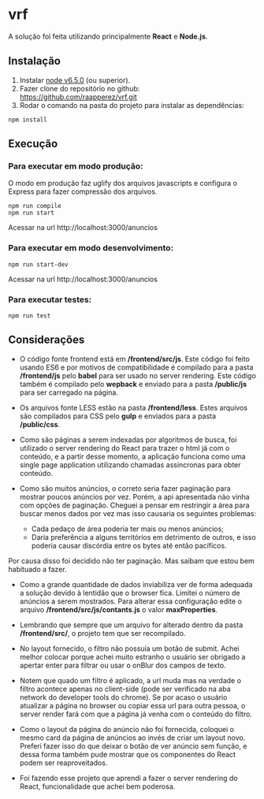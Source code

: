 # vrf

A solução foi feita utilizando principalmente **React** e **Node.js**.


## Instalação

1. Instalar [node v6.5.0](https://nodejs.org) (ou superior). 
2. Fazer clone do repositório no github: https://github.com/raapperez/vrf.git
3. Rodar o comando na pasta do projeto para instalar as dependências:
```
npm install
```

## Execução

### Para executar em modo produção:

O modo em produção faz uglify dos arquivos javascripts e configura o Express para fazer compressão dos arquivos.

```
npm run compile
npm run start
```

Acessar na url http://localhost:3000/anuncios

### Para executar em modo desenvolvimento:

```
npm run start-dev
```

Acessar na url http://localhost:3000/anuncios

### Para executar testes:
```
npm run test
```

## Considerações

* O código fonte frontend está em **/frontend/src/js**. Este código foi feito usando ES6 e por motivos de compatibilidade é compilado para a pasta **/frontend/js**  pelo **babel** para ser usado no server rendering. Este código também é compilado pelo **wepback** e enviado para a pasta **/public/js** para ser carregado na página.

* Os arquivos fonte LESS estão na pasta **/frontend/less**. Estes arquivos são compilados para CSS pelo **gulp** e enviados para a pasta **/public/css**.

* Como são páginas a serem indexadas por algoritmos de busca, foi utilizado o server rendering do React para trazer o html já com o conteúdo, e a partir desse momento, a aplicação funciona como uma single page application utilizando chamadas assíncronas para obter conteúdo.

* Como são muitos anúncios, o correto seria fazer paginação para mostrar poucos anúncios por vez. Porém, a api apresentada não vinha com opções de paginação. Cheguei a pensar em restringir a área para buscar menos dados por vez mas isso causaria os seguintes problemas:
    - Cada pedaço de área poderia ter mais ou menos anúncios;
    - Daria preferência a alguns territórios em detrimento de outros, e isso poderia causar discórdia entre os bytes até então pacíficos.
    
Por causa disso foi decidido não ter paginação. Mas saibam que estou bem habituado a fazer.

* Como a grande quantidade de dados inviabiliza ver de forma adequada a solução devido à lentidão que o browser fica. Limitei o número de anúncios a serem mostrados. Para alterar essa configuração edite o arquivo **/frontend/src/js/contants.js** o valor **maxProperties**.

* Lembrando que sempre que um arquivo for alterado dentro da pasta **/frontend/src/**, o projeto tem que ser recompilado.

* No layout fornecido, o filtro não possuía um botão de submit. Achei melhor colocar porque achei muito estranho o usuário ser obrigado a apertar enter para filtrar ou usar o onBlur dos campos de texto.

* Notem que quado um filtro é aplicado, a url muda mas na verdade o filtro acontece apenas no client-side (pode ser verificado na aba network do developer tools do chrome). Se por acaso o usuário atualizar a página no browser ou copiar essa url para outra pessoa, o server render fará com que a página já venha com o conteúdo do filtro.

* Como o layout da página do anúncio não foi fornecida, coloquei o mesmo card da página de anúncios ao invés de criar um layout novo. Preferi fazer isso do que deixar o botão de ver anúncio sem função, e dessa forma também pude mostrar que os componentes do React podem ser reaproveitados.

* Foi fazendo esse projeto que aprendi a fazer o server rendering do React, funcionalidade que achei bem poderosa.